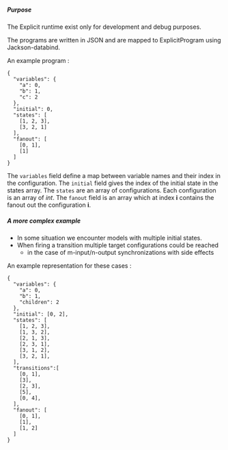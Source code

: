 ##### Purpose
The Explicit runtime exist only for development and debug purposes.

The programs are written in JSON and are mapped to ExplicitProgram using
Jackson-databind.

An example program :

    {
      "variables": {
        "a": 0,
        "b": 1,
        "c": 2
      },
      "initial": 0,
      "states": [
        [1, 2, 3],
        [3, 2, 1]
      ],
      "fanout": [
        [0, 1],
        [1]
      ]
    }

The ``variables`` field define a map between variable names and their 
index in the configuration.
The ``initial`` field gives the index of the initial state in the states
array.
The ``states`` are an array of configurations. 
Each configuration is an array of *int*.
The ``fanout`` field is an array which at index **i** contains the fanout
out the configuration **i**.

##### A more complex example
- In some situation we encounter models with multiple initial states.
- When firing a transition multiple target configurations could be reached
    - in the case of m-input/n-output synchronizations with side effects
    
An example representation for these cases :


    {
      "variables": {
        "a": 0,
        "b": 1,
        "children": 2
      },
      "initial": [0, 2],
      "states": [
        [1, 2, 3],
        [1, 3, 2],
        [2, 1, 3],
        [2, 3, 1],
        [3, 1, 2],
        [3, 2, 1],
      ],
      "transitions":[
        [0, 1],
        [3],
        [2, 3],
        [5],
        [0, 4],
      ],
      "fanout": [
        [0, 1],
        [1],
        [1, 2]
      ]
    }
